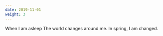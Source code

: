 ```yaml
---
date: 2019-11-01
weight: 3
---
```


<div class="verse">When I am asleep
The world changes around me.
In spring, I am changed.</div>

